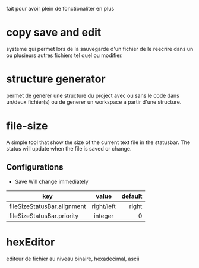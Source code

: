 fait pour avoir plein de fonctionaliter en plus


# copy save and edit

systeme qui permet lors de la sauvegarde d'un fichier de le reecrire dans un ou plusieurs autres fichiers tel quel ou modifier.

# structure generator

permet de generer une structure du project avec ou sans le code dans un/deux fichier(s) ou de generer un workspace a partir d'une structure.

# file-size

A simple tool that show the size of the current text file in the statusbar.
The status will update when the file is saved or change.

## Configurations

- Save Will change immediately

| key                         | value      |default|
| --------------------------- |:----------:| -----:|
| fileSizeStatusBar.alignment | right/left | right |
| fileSizeStatusBar.priority  | integer    |   0   |

# hexEditor

editeur de fichier au niveau binaire, hexadecimal, ascii